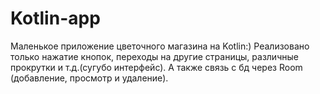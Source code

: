 # Kotlin-app
Маленькое приложение цветочного магазина на Kotlin:)
Реализовано только нажатие кнопок, переходы на другие страницы, различные прокрутки и т.д.(сугубо интерфейс). 
А также связь с бд через Room (добавление, просмотр и удаление).
